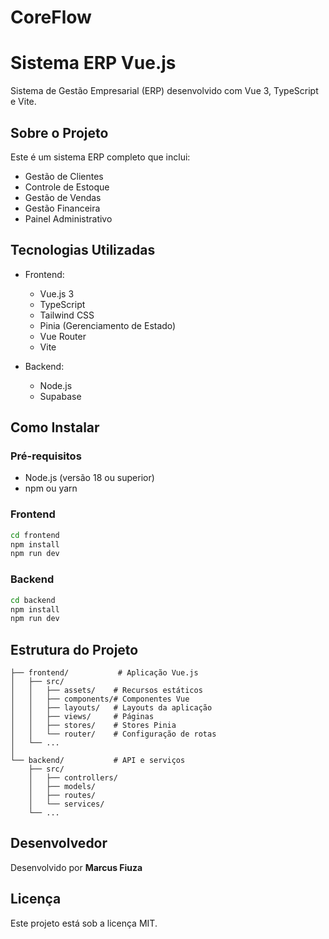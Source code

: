 # CoreFlow
# Sistema ERP Vue.js

Sistema de Gestão Empresarial (ERP) desenvolvido com Vue 3, TypeScript e Vite.

## Sobre o Projeto

Este é um sistema ERP completo que inclui:
- Gestão de Clientes
- Controle de Estoque
- Gestão de Vendas
- Gestão Financeira
- Painel Administrativo

## Tecnologias Utilizadas

- Frontend:
  - Vue.js 3
  - TypeScript
  - Tailwind CSS
  - Pinia (Gerenciamento de Estado)
  - Vue Router
  - Vite

- Backend:
  - Node.js
  - Supabase

## Como Instalar

### Pré-requisitos
- Node.js (versão 18 ou superior)
- npm ou yarn

### Frontend
```bash
cd frontend
npm install
npm run dev
```

### Backend
```bash
cd backend
npm install
npm run dev
```

## Estrutura do Projeto

```
├── frontend/           # Aplicação Vue.js
│   ├── src/
│   │   ├── assets/    # Recursos estáticos
│   │   ├── components/# Componentes Vue
│   │   ├── layouts/   # Layouts da aplicação
│   │   ├── views/     # Páginas
│   │   ├── stores/    # Stores Pinia
│   │   └── router/    # Configuração de rotas
│   └── ...
│
└── backend/           # API e serviços
    ├── src/
    │   ├── controllers/
    │   ├── models/
    │   ├── routes/
    │   └── services/
    └── ...
```

## Desenvolvedor

Desenvolvido por **Marcus Fiuza**

## Licença

Este projeto está sob a licença MIT.
